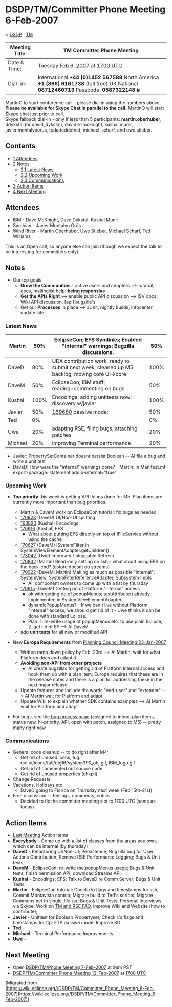 

DSDP/TM/Committer Phone Meeting 6-Feb-2007
==========================================

< [DSDP](/DSDP "DSDP")‎ | [TM](/DSDP/TM "DSDP/TM")

| Meeting Title: | **TM Committer Phone Meeting** |
| --- | --- |
| Date & Time: | Tuesday [Feb 6, 2007](/index.php?title=Feb_6,_2007&action=edit&redlink=1 "Feb 6, 2007 (page does not exist)") at [1700 UTC](http://www.timeanddate.com/worldclock/meetingdetails.html?year=2007&month=2&day=6&hour=17&min=00&sec=0&p1=224&p2=159&p3=250&p4=136&p5=223&iv=1800) |
| Dial-in: | International **+44 (0)1452 567588**   North America **+1 (866) 6161738** (toll free)   UK National **08712460713**   Passcode: **0587322148 #** |

MartinO to start conference call - please dial in using the numbers above.  
**Please be available for Skype Chat in parallel to the call.** MartinO will start Skype chat just prior to call.  
Skype fallback dial-in - only if less than 5 participants: **martin.oberhuber**, ddykstal (or david\_dykstal), david-k-mcknight, kushal.munir, javier.montalvoorus, tedatteddotnet, michael\_scharf, and uwe.stieber.  

Contents
--------

*   [1 Attendees](#Attendees)
*   [2 Notes](#Notes)
    *   [2.1 Latest News](#Latest-News)
    *   [2.2 Upcoming Work](#Upcoming-Work)
    *   [2.3 Communications](#Communications)
*   [3 Action Items](#Action-Items)
*   [4 Next Meeting](#Next-Meeting)

Attendees
---------

*   IBM - Dave McKnight, Dave Dykstal, Kushal Munir
*   Symbian - Javier Montalvo Orús
*   Wind River - Martin Oberhuber, Uwe Stieber, Michael Scharf, Ted Williams

This is an Open call, so anyone else can join (though we expect the talk to be interesting for committers only).

Notes
-----

*   Our top goals
    *   **Grow the Communities** \- active users and adopters --> tutorial, docs, mailinglist help: **being responsive**
    *   **Get the APIs Right** --\> enable public API discussion --> ISV docs, Wiki API discussion, \[api\] bugzilla's
    *   Get our **Processes** in place --> JUnit, nightly builds, infocenter, update site

### Latest News

| Martin | 50% | EclipseCon; EFS Symlinks; Enabled "internal" warnings; Bugzilla discussions. | 50% |
| --- | --- | --- | --- |
| DaveD | 80% | UDA contribution work, ready to submit next week; cleaned up M5 backlog; moving core UI->core | 100% |
| DaveM | 50% | EclipseCon; IBM stuff; reading+commenting on bugs | 50% |
| Kushal | 100% | Encodings; adding unittests now; discovery w/javier | 100% |
| Javier | 50% | [169680](https://bugs.eclipse.org/bugs/show_bug.cgi?id=169680) passive mode; | 50% |
| Ted | 0% |  | 0% |
| Uwe | 20% | adapting RSE; filing bugs, attaching patches | 20% |
| Michael | 20% | improving Terminal performance | 20% |

*   Javier: PropertySetContainer doesnt persist Boolean -- AI file a bug and write a unit test
*   DaveD: How were the "internal" warnings done? - Martin: in Manifest.mf export-package: statement add;x-internal="true"

### Upcoming Work

*   **Top priority** this week is getting API things done for M5. Plan items are currently more important than bug priorities.
    *   Martin & DaveM work on EclipseCon tutorial: fix bugs as needed
    *   [170923](https://bugs.eclipse.org/bugs/show_bug.cgi?id=170923) (DaveD) UI/Non-UI splitting
    *   [163820](https://bugs.eclipse.org/bugs/show_bug.cgi?id=163820) (Kushal) Encodings
    *   [170916](https://bugs.eclipse.org/bugs/show_bug.cgi?id=170916) (Kushal) EFS
        *   What about putting EFS directly on top of IFileService without using the cache
    *   [170627](https://bugs.eclipse.org/bugs/show_bug.cgi?id=170627) (DaveM) ISystemFilter in SystemViewElementAdapter.getChildren()
    *   [173042](https://bugs.eclipse.org/bugs/show_bug.cgi?id=173042) (Uwe) Improved / pluggable Refresh
    *   [170832](https://bugs.eclipse.org/bugs/show_bug.cgi?id=170832) (Martin) Read-only setting on ssh - what about using EFS on the back-end? (dstore doesnt do streams)
    *   [170922](https://bugs.eclipse.org/bugs/showdependencytree.cgi?id=170922) (DaveM, Martin) Making as much as possible "internal": SystemView, SystemFilterReferenceAdapter, Subsystem Impls
        *   AI: component owners to come up with a list by thursday
    *   [170915](https://bugs.eclipse.org/bugs/showdependencytree.cgi?id=170915) (DaveM) Getting rid of Platform "internal" access
        *   ok with getting rid of popupMenus; testAttribute() already implemented in SystemViewElementAdapter
        *   dynamicPopupMenus? - If we can't live without Platform "internal" access, we should get rid of it - Uwe thinks it can be done with standard Eclipse.
        *   Plan: 1. re-write usage of popupMenus etc. to use plain Eclipse; 2. get rid of EP --> AI DaveM
    *   add **unit tests** for all new or modified API

*   New **Europa Requirements** from [Planning Council Meeting 23-Jan-2007](https://www.eclipse.org/org/councils/20070123PCMinutes.php)
    *   Written ramp down policy by Feb. 23rd --> AI Martin: wait for what Platform does and adapt it
    *   **Avoiding non-API from other projects**
        *   AI create bugzillas for getting rid of Platform Internal access and hook them up with a plan item; Europa requires that these are in the release notes and there is a plan for addressing these in the next major release
    *   Update features and include the words "end-user" and "extender" --> AI Martin wait for Platform and adapt
    *   Update Wiki to explain whether SDK contains examples --> AI Martin wait for Platform and adapt
*   For bugs, see the [bug process page](https://www.eclipse.org/dsdp/tm/development/bug_process.php) (assigned to inbox, plan items, status new, hi-priority, API, open with patch, assigned to M5) -- pretty many right now

### Communications

*   General code cleanup -- to do right after M4:
    *   Get rid of unused icons, e.g. rse.ui/icons/full/obj16/system390\_obj.gif, IBM\_logo.gif
    *   Get rid of commented out source code
    *   Get rid of unused properties (chkpii)
*   Change Requests
*   Vacations, Holidays etc.
    *   DaveD going to Florida on Thursday next week (Feb 15th-21st)
*   Free discussion -- feelings, comments, critics
    *   Decided to fix the committer meeting slot to 1700 UTC (same as today).

Action Items
------------

*   [Last Meeting](/DSDP/TM/Committer_Phone_Meeting_30-Jan-2007#Action_Items "DSDP/TM/Committer Phone Meeting 30-Jan-2007") Action Items
*   **Everybody** \- Come up with a list of classes from the areas you own, which can be internal (by thursday)
*   **DaveD** \- Refactoring UI/Non-UI; Persistence; Bugzilla bug for User Actions Contribution; Remove RSE Performance Logging; Bugs & Unit tests;
*   **DaveM** \- EclipseCon; re-write rse.popupMenus usage; Bugs & Unit tests; finish permission API; download Streams API;
*   **Kushal** \- Encodings; EFS; Talk to DaveD re Comm Server; Bugs & Unit Tests
*   **Martin** \- EclipseCon tutorial; Check r/o flags and timestamps for ssh; Commit Montavista contrib; Migrate build to Ted's scripts; Migrate Commons.net to single-file-jar; Bugs & Unit Tests; Personal Interviews via Skype; Work on [TM and RSE FAQ](/TM_and_RSE_FAQ "TM and RSE FAQ"), improve Wiki and Website (how to contribute);
*   **Javier** \- Unittest for Boolean Propertyset; Check r/o flags and timestamps for ftp; FTP passive mode; Improve SD
*   **Ted** -
*   **Michael** \- Terminal Performance Improvements
*   **Uwe** -

Next Meeting
------------

*   Open [DSDP/TM/Phone Meeting 7-Feb-2007](/DSDP/TM/Phone_Meeting_7-Feb-2007 "DSDP/TM/Phone Meeting 7-Feb-2007") at 9am PST
*   [DSDP/TM/Committer Phone Meeting 13-Feb-2007](/DSDP/TM/Committer_Phone_Meeting_13-Feb-2007 "DSDP/TM/Committer Phone Meeting 13-Feb-2007") at [1700 UTC](http://www.timeanddate.com/worldclock/meetingdetails.html?year=2007&month=2&day=13hour=17&min=00&sec=0&p1=224&p2=159&p3=250&p4=136&p5=223&iv=1800)


(Migrated from [https://wiki.eclipse.org//DSDP/TM/Committer_Phone_Meeting_6-Feb-2007](https://wiki.eclipse.org//DSDP/TM/Committer_Phone_Meeting_6-Feb-2007))